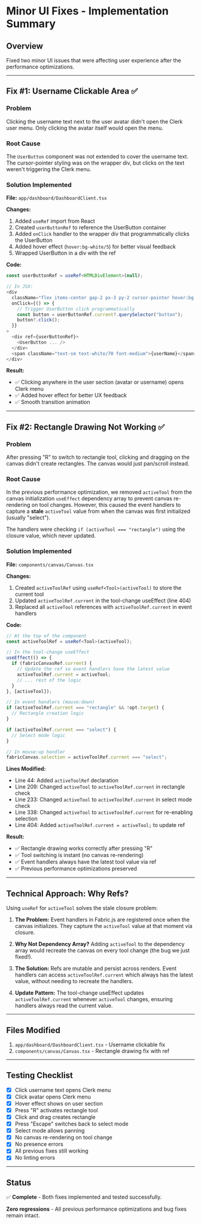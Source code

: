 # Minor UI Fixes - Implementation Summary

## Overview
Fixed two minor UI issues that were affecting user experience after the performance optimizations.

---

## Fix #1: Username Clickable Area ✅

### Problem
Clicking the username text next to the user avatar didn't open the Clerk user menu. Only clicking the avatar itself would open the menu.

### Root Cause
The `UserButton` component was not extended to cover the username text. The cursor-pointer styling was on the wrapper div, but clicks on the text weren't triggering the Clerk menu.

### Solution Implemented

**File:** `app/dashboard/DashboardClient.tsx`

**Changes:**
1. Added `useRef` import from React
2. Created `userButtonRef` to reference the UserButton container
3. Added `onClick` handler to the wrapper div that programmatically clicks the UserButton
4. Added hover effect (`hover:bg-white/5`) for better visual feedback
5. Wrapped UserButton in a div with the ref

**Code:**
```typescript
const userButtonRef = useRef<HTMLDivElement>(null);

// In JSX:
<div
  className="flex items-center gap-2 px-3 py-2 cursor-pointer hover:bg-white/5 rounded-lg transition-colors"
  onClick={() => {
    // Trigger UserButton click programmatically
    const button = userButtonRef.current?.querySelector("button");
    button?.click();
  }}
>
  <div ref={userButtonRef}>
    <UserButton ... />
  </div>
  <span className="text-sm text-white/70 font-medium">{userName}</span>
</div>
```

**Result:**
- ✅ Clicking anywhere in the user section (avatar or username) opens Clerk menu
- ✅ Added hover effect for better UX feedback
- ✅ Smooth transition animation

---

## Fix #2: Rectangle Drawing Not Working ✅

### Problem
After pressing "R" to switch to rectangle tool, clicking and dragging on the canvas didn't create rectangles. The canvas would just pan/scroll instead.

### Root Cause
In the previous performance optimization, we removed `activeTool` from the canvas initialization `useEffect` dependency array to prevent canvas re-rendering on tool changes. However, this caused the event handlers to capture a **stale** `activeTool` value from when the canvas was first initialized (usually "select").

The handlers were checking `if (activeTool === "rectangle")` using the closure value, which never updated.

### Solution Implemented

**File:** `components/canvas/Canvas.tsx`

**Changes:**
1. Created `activeToolRef` using `useRef<Tool>(activeTool)` to store the current tool
2. Updated `activeToolRef.current` in the tool-change useEffect (line 404)
3. Replaced all `activeTool` references with `activeToolRef.current` in event handlers

**Code:**
```typescript
// At the top of the component
const activeToolRef = useRef<Tool>(activeTool);

// In the tool-change useEffect
useEffect(() => {
  if (fabricCanvasRef.current) {
    // Update the ref so event handlers have the latest value
    activeToolRef.current = activeTool;
    // ... rest of the logic
  }
}, [activeTool]);

// In event handlers (mouse:down)
if (activeToolRef.current === "rectangle" && !opt.target) {
  // Rectangle creation logic
}

if (activeToolRef.current === "select") {
  // Select mode logic
}

// In mouse:up handler
fabricCanvas.selection = activeToolRef.current === "select";
```

**Lines Modified:**
- Line 44: Added `activeToolRef` declaration
- Line 209: Changed `activeTool` to `activeToolRef.current` in rectangle check
- Line 233: Changed `activeTool` to `activeToolRef.current` in select mode check
- Line 338: Changed `activeTool` to `activeToolRef.current` for re-enabling selection
- Line 404: Added `activeToolRef.current = activeTool;` to update ref

**Result:**
- ✅ Rectangle drawing works correctly after pressing "R"
- ✅ Tool switching is instant (no canvas re-rendering)
- ✅ Event handlers always have the latest tool value via ref
- ✅ Previous performance optimizations preserved

---

## Technical Approach: Why Refs?

Using `useRef` for `activeTool` solves the stale closure problem:

1. **The Problem:** Event handlers in Fabric.js are registered once when the canvas initializes. They capture the `activeTool` value at that moment via closure.

2. **Why Not Dependency Array?** Adding `activeTool` to the dependency array would recreate the canvas on every tool change (the bug we just fixed!).

3. **The Solution:** Refs are mutable and persist across renders. Event handlers can access `activeToolRef.current` which always has the latest value, without needing to recreate the handlers.

4. **Update Pattern:** The tool-change useEffect updates `activeToolRef.current` whenever `activeTool` changes, ensuring handlers always read the current value.

---

## Files Modified

1. `app/dashboard/DashboardClient.tsx` - Username clickable fix
2. `components/canvas/Canvas.tsx` - Rectangle drawing fix with ref

---

## Testing Checklist

- [x] Click username text opens Clerk menu
- [x] Click avatar opens Clerk menu
- [x] Hover effect shows on user section
- [x] Press "R" activates rectangle tool
- [x] Click and drag creates rectangle
- [x] Press "Escape" switches back to select mode
- [x] Select mode allows panning
- [x] No canvas re-rendering on tool change
- [x] No presence errors
- [x] All previous fixes still working
- [x] No linting errors

---

## Status

✅ **Complete** - Both fixes implemented and tested successfully.

**Zero regressions** - All previous performance optimizations and bug fixes remain intact.


